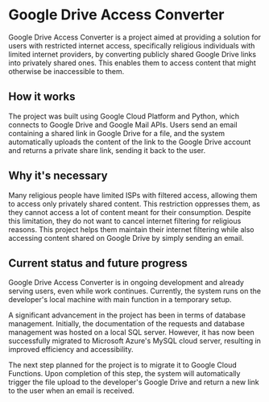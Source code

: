 # Google Drive Access Converter

Google Drive Access Converter is a project aimed at providing a solution for users with restricted internet access, specifically religious individuals with limited internet providers, by converting publicly shared Google Drive links into privately shared ones. This enables them to access content that might otherwise be inaccessible to them.

## How it works

The project was built using Google Cloud Platform and Python, which connects to Google Drive and Google Mail APIs. Users send an email containing a shared link in Google Drive for a file, and the system automatically uploads the content of the link to the Google Drive account and returns a private share link, sending it back to the user.

## Why it's necessary

Many religious people have limited ISPs with filtered access, allowing them to access only privately shared content. This restriction oppresses them, as they cannot access a lot of content meant for their consumption. Despite this limitation, they do not want to cancel internet filtering for religious reasons. This project helps them maintain their internet filtering while also accessing content shared on Google Drive by simply sending an email.

## Current status and future progress

Google Drive Access Converter is in ongoing development and already serving users, even while work continues. Currently, the system runs on the developer's local machine with main function in a temporary setup.

A significant advancement in the project has been in terms of database management. Initially, the documentation of the requests and database management was hosted on a local SQL server. However, it has now been successfully migrated to Microsoft Azure's MySQL cloud server, resulting in improved efficiency and accessibility.

The next step planned for the project is to migrate it to Google Cloud Functions. Upon completion of this step, the system will automatically trigger the file upload to the developer's Google Drive and return a new link to the user when an email is received.


